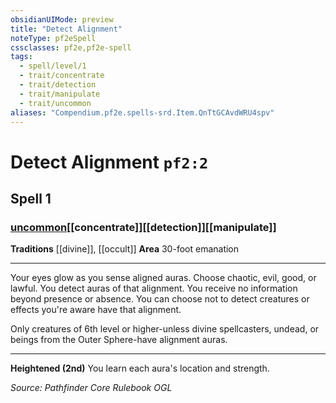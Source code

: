 ```yaml
---
obsidianUIMode: preview
title: "Detect Alignment"
noteType: pf2eSpell
cssclasses: pf2e,pf2e-spell
tags:
  - spell/level/1
  - trait/concentrate
  - trait/detection
  - trait/manipulate
  - trait/uncommon
aliases: "Compendium.pf2e.spells-srd.Item.QnTtGCAvdWRU4spv" 
---
```

# Detect Alignment  `pf2:2`  
## Spell 1
### [uncommon](uncommon "Uncommon Rarity Trait")[[concentrate]][[detection]][[manipulate]]
**Traditions** [[divine]], [[occult]]
**Area** 30-foot emanation
* * * 
Your eyes glow as you sense aligned auras. Choose chaotic, evil, good, or lawful. You detect auras of that alignment. You receive no information beyond presence or absence. You can choose not to detect creatures or effects you're aware have that alignment.

Only creatures of 6th level or higher-unless divine spellcasters, undead, or beings from the Outer Sphere-have alignment auras.

* * *

**Heightened (2nd)** You learn each aura's location and strength.

*Source: Pathfinder Core Rulebook*
*OGL*